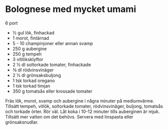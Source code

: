 # Bolognese med mycket umami

6 port

 - ½ gul lök, finhackad
 - 1 morot, fintärnad
 - 5 - 10 champinjoner eller annan svamp
 - 250 g aubergine
 - 250 g tempeh
 - 3 vitlöksklyftor
 - 2 ½ dl soltorkade tomater, finhackade
 - ¾ dl rödvinsvinäger
 - 2 ½ dl grönsaksbuljong
 - 1 tsk torkad oregano
 - 1 tsk torkad timjan
 - 350 g tomatsås eller krossade tomater

Fräs lök, morot, svamp och aubergine i några minuter på mediumvärme. Tillsätt tempeh, vitlök, soltorkade tomater, rödvinsvinäger, buljong, tomatsås och torkade örter. Rör väl. Låt koka i 10-12 minuter tills auberginen är mjuk. Tillsätt mer vatten om det behövs. Servera med linspasta eller grönsaksnudlar.
